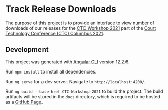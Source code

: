 # Track Release Downloads

The purpose of this project is to provide an interface to view number of downloads of our releases for the [CTC Workshop 2021](https://www.courtstack.org/learn) part of the [Court Technology Conference (CTC) Columbus 2021](https://courttechnologyconference.org/).

## Development

This project was generated with [Angular CLI](https://github.com/angular/angular-cli) version 12.2.6.

Run `npm install` to install all dependencies.

Run `ng serve` for a dev server. Navigate to `http://localhost:4200/`.

Run `ng build --base-href CTC-Workshop-2021` to build the project. The build artifacts will be stored in the `docs` directory, which is required to be hosted as a [GitHub Page](https://courtstack.github.io/CTC-Workshop-2021/).

